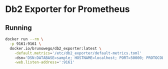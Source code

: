 # Db2 Exporter for Prometheus

## Running

```sh
docker run --rm \
  -p 9161:9161 \
  docker.io/brunowego/db2_exporter:latest \
    -default.metrics='/etc/db2_exporter/default-metrics.toml'
    -dsn='DSN:DATABASE=sample; HOSTNAME=localhost; PORT=50000; PROTOCOL=TCPIP; UID=db2inst1; PWD=db2inst1;' \
    -web.listen-address=':9161'
```
